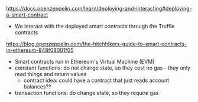 https://docs.openzeppelin.com/learn/deploying-and-interacting#deploying-a-smart-contract
- We interact with the deployed smart contracts through the Truffle contracts

https://blog.openzeppelin.com/the-hitchhikers-guide-to-smart-contracts-in-ethereum-848f08001f05
- Smart contracts run in Ethereum's Virtual Machine (EVM)
- constant functions: do not change state, so they cost no gas - they only read things and return values
  - contract idea: could have a contract that just reads account balances??
- transaction functions: do change state, so they require gas
